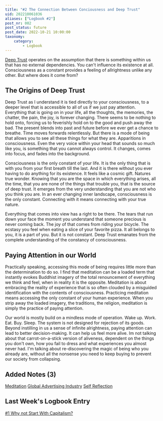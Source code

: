 ```yaml
---
title: "#2 The Connection Between Conciousness and Deep Trust"
uid: 202210061036
aliases: ["Logbook #2"]
post_nr: 002
post_status: future
post_date: 2022-10-21 10:00:00
taxonomy:
    category:
        - Logbook
---
```


[Deep Trust](deep-trust.md) operates on the assumption that there is something within us that has no external dependencies. You can't influence its existence at all. Consciousness as a constant provides a feeling of allrightness unlike any other. But where does it come from? 

## The Origins of Deep Trust

Deep Trust as I understand it is tied directly to your consciousness, to a deeper level that is accessible to all of us if we just pay attention. Everything that is going on in your life, all the thoughts, the memories, the chatter, the pain, the joy, is forever changing. There seems to be nothing to hold onto, forcing us to feverishly hold on to the good and push away the bad. The present blends into past and future before we ever get a chance to breathe. Time moves forwards relentlessly. But there is a mode of being that allows you to see all these things for what they are. Apparitions in consciousness. Even the very voice within your head that sounds so much like you, is something that you cannot always control. It changes, comes into focus, and fades into the background. 

Consciousness is the only constant of your life. It is the only thing that is with you from your first breath till the last. And it is there without you ever having to do anything for its existence. It feels like a cosmic gift. Natures true wonder. Knowing that you are the space in which everything arises, all the time, that you are none of the things that trouble you, that is the source of deep trust. It emerges from the very understanding that you are not who you think you are. In an ever changing inner landscape, consciousness is the only constant. Connecting with it means connecting with your true nature.

Everything that comes into view has a right to be there. The tears that run down your face the moment you understand that someone precious is never coming back. The joy of that comes from riding your bicycle. The ecstasy you feel when eating a slice of your favorite pizza.  It all belongs to you, it is a part of you. But it is not constant. Deep Trust emanates from the complete understanding of the constancy of consciousness.

## Paying Attention in our World

Practically speaking, accessing this mode of being requires little more than the determination to do so. I find that meditation can be a loaded term that instantly evokes Buddhist imagery of the total renouncement of everything we think and feel, when in reality it is the opposite. Meditation is about embracing the reality of experience that is so often clouded by a misguided identification with the contents of consciousness. Practicing meditation means accessing the only constant of your human experience. When you strip away the loaded imagery, the traditions, the religion, meditation is simply the practice of paying attention.

Our world is mostly build on a mindless mode of operation. Wake up. Work. Eat. Buy. Sleep. The system is not designed for rejection of its goods. Beyond instilling in us a sense of infinite alrightness, paying attention can lead to better decision-making. It can help us feel more alive. Im not talking about that carrot-on-a-stick version of aliveness, dependent on the things you don't own, how you fail to dress and what experiences you almost never had. I'm talking about re-discovering the magic of being who you already are, without all the nonsense you need to keep buying to prevent our society from collapsing.

## Added Notes (3)
[Meditation](meditation.md)
[Global Advertising Industry](global-advertizing-industry.md)
[Self Reflection](self-reflection.md)

## Last Week's Logbook Entry
[#1 Why not Start With Capitalism?](../Postdrafts/why-not-start-with-capitalism.md)